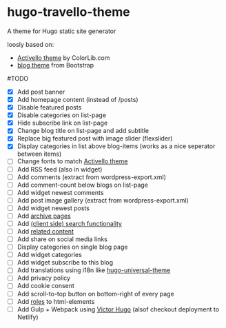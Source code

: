 # hugo-travello-theme
A theme for Hugo static site generator

loosly based on:
- [Activello theme][2] by ColorLib.com
- [blog theme][3] from Bootstrap



#TODO
- [x] Add post banner
- [X] Add homepage content (instead of /posts)
- [X] Disable featured posts
- [X] Disable categories on list-page
- [X] Hide subscribe link on list-page
- [X] Change blog title on list-page and add subtitle
- [X] Replace big featured post with image slider (flexslider)
- [x] Display categories in list above blog-items (works as a nice seperator between items)
- [ ] Change fonts to match [Activello theme][2]
- [ ] Add RSS feed (also in widget)
- [ ] Add comments (extract from wordpress-export.xml)
- [ ] Add comment-count below blogs on list-page 
- [ ] Add widget newest comments
- [ ] Add post image gallery (extract from wordpress-export.xml)
- [ ] Add widget newest posts
- [ ] Add [archive pages][4]
- [ ] Add [(client side) search functionality][7]
- [ ] Add [related content][1]
- [ ] Add share on social media links
- [ ] Display categories on single blog page
- [ ] Add widget categories
- [ ] Add widget subscribe to this blog
- [ ] Add translations using i18n like [hugo-universal-theme][5]
- [ ] Add privacy policy
- [ ] Add cookie consent
- [ ] Add scroll-to-top button on bottom-right of every page
- [ ] Add [roles][6] to html-elements
- [ ] Add Gulp + Webpack using [Victor Hugo][8] (alsof checkout deployment to Netlify)

[1]: https://gohugo.io/content-management/related/
[2]: https://github.com/puikinsh/activello
[3]: https://getbootstrap.com/docs/4.1/examples/blog/
[4]: https://blog.atj.me/2017/10/generate-yearly-and-monthly-archive-pages-with-hugo-sections/
[5]: https://github.com/devcows/hugo-universal-theme
[6]: https://stackoverflow.com/questions/10403138/what-is-the-purpose-of-the-role-attribute-in-html
[7]: https://gist.github.com/eddiewebb/735feb48f50f0ddd65ae5606a1cb41ae#sample
[8]: https://github.com/netlify/victor-hugo